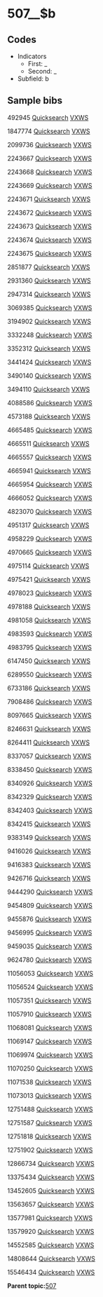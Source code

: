 # 507\_\_$b

## Codes

-   Indicators
    -   First: \_
    -   Second: \_
-   Subfield: b

## Sample bibs

492945 [Quicksearch](https://search.library.yale.edu/catalog/492945) [VXWS](http://prodorbis.library.yale.edu:7014/vxws/GetHoldingsService?bibId=492945)

1847774 [Quicksearch](https://search.library.yale.edu/catalog/1847774) [VXWS](http://prodorbis.library.yale.edu:7014/vxws/GetHoldingsService?bibId=1847774)

2099736 [Quicksearch](https://search.library.yale.edu/catalog/2099736) [VXWS](http://prodorbis.library.yale.edu:7014/vxws/GetHoldingsService?bibId=2099736)

2243667 [Quicksearch](https://search.library.yale.edu/catalog/2243667) [VXWS](http://prodorbis.library.yale.edu:7014/vxws/GetHoldingsService?bibId=2243667)

2243668 [Quicksearch](https://search.library.yale.edu/catalog/2243668) [VXWS](http://prodorbis.library.yale.edu:7014/vxws/GetHoldingsService?bibId=2243668)

2243669 [Quicksearch](https://search.library.yale.edu/catalog/2243669) [VXWS](http://prodorbis.library.yale.edu:7014/vxws/GetHoldingsService?bibId=2243669)

2243671 [Quicksearch](https://search.library.yale.edu/catalog/2243671) [VXWS](http://prodorbis.library.yale.edu:7014/vxws/GetHoldingsService?bibId=2243671)

2243672 [Quicksearch](https://search.library.yale.edu/catalog/2243672) [VXWS](http://prodorbis.library.yale.edu:7014/vxws/GetHoldingsService?bibId=2243672)

2243673 [Quicksearch](https://search.library.yale.edu/catalog/2243673) [VXWS](http://prodorbis.library.yale.edu:7014/vxws/GetHoldingsService?bibId=2243673)

2243674 [Quicksearch](https://search.library.yale.edu/catalog/2243674) [VXWS](http://prodorbis.library.yale.edu:7014/vxws/GetHoldingsService?bibId=2243674)

2243675 [Quicksearch](https://search.library.yale.edu/catalog/2243675) [VXWS](http://prodorbis.library.yale.edu:7014/vxws/GetHoldingsService?bibId=2243675)

2851877 [Quicksearch](https://search.library.yale.edu/catalog/2851877) [VXWS](http://prodorbis.library.yale.edu:7014/vxws/GetHoldingsService?bibId=2851877)

2931360 [Quicksearch](https://search.library.yale.edu/catalog/2931360) [VXWS](http://prodorbis.library.yale.edu:7014/vxws/GetHoldingsService?bibId=2931360)

2947314 [Quicksearch](https://search.library.yale.edu/catalog/2947314) [VXWS](http://prodorbis.library.yale.edu:7014/vxws/GetHoldingsService?bibId=2947314)

3069385 [Quicksearch](https://search.library.yale.edu/catalog/3069385) [VXWS](http://prodorbis.library.yale.edu:7014/vxws/GetHoldingsService?bibId=3069385)

3194902 [Quicksearch](https://search.library.yale.edu/catalog/3194902) [VXWS](http://prodorbis.library.yale.edu:7014/vxws/GetHoldingsService?bibId=3194902)

3332248 [Quicksearch](https://search.library.yale.edu/catalog/3332248) [VXWS](http://prodorbis.library.yale.edu:7014/vxws/GetHoldingsService?bibId=3332248)

3352312 [Quicksearch](https://search.library.yale.edu/catalog/3352312) [VXWS](http://prodorbis.library.yale.edu:7014/vxws/GetHoldingsService?bibId=3352312)

3441424 [Quicksearch](https://search.library.yale.edu/catalog/3441424) [VXWS](http://prodorbis.library.yale.edu:7014/vxws/GetHoldingsService?bibId=3441424)

3490140 [Quicksearch](https://search.library.yale.edu/catalog/3490140) [VXWS](http://prodorbis.library.yale.edu:7014/vxws/GetHoldingsService?bibId=3490140)

3494110 [Quicksearch](https://search.library.yale.edu/catalog/3494110) [VXWS](http://prodorbis.library.yale.edu:7014/vxws/GetHoldingsService?bibId=3494110)

4088586 [Quicksearch](https://search.library.yale.edu/catalog/4088586) [VXWS](http://prodorbis.library.yale.edu:7014/vxws/GetHoldingsService?bibId=4088586)

4573188 [Quicksearch](https://search.library.yale.edu/catalog/4573188) [VXWS](http://prodorbis.library.yale.edu:7014/vxws/GetHoldingsService?bibId=4573188)

4665485 [Quicksearch](https://search.library.yale.edu/catalog/4665485) [VXWS](http://prodorbis.library.yale.edu:7014/vxws/GetHoldingsService?bibId=4665485)

4665511 [Quicksearch](https://search.library.yale.edu/catalog/4665511) [VXWS](http://prodorbis.library.yale.edu:7014/vxws/GetHoldingsService?bibId=4665511)

4665557 [Quicksearch](https://search.library.yale.edu/catalog/4665557) [VXWS](http://prodorbis.library.yale.edu:7014/vxws/GetHoldingsService?bibId=4665557)

4665941 [Quicksearch](https://search.library.yale.edu/catalog/4665941) [VXWS](http://prodorbis.library.yale.edu:7014/vxws/GetHoldingsService?bibId=4665941)

4665954 [Quicksearch](https://search.library.yale.edu/catalog/4665954) [VXWS](http://prodorbis.library.yale.edu:7014/vxws/GetHoldingsService?bibId=4665954)

4666052 [Quicksearch](https://search.library.yale.edu/catalog/4666052) [VXWS](http://prodorbis.library.yale.edu:7014/vxws/GetHoldingsService?bibId=4666052)

4823070 [Quicksearch](https://search.library.yale.edu/catalog/4823070) [VXWS](http://prodorbis.library.yale.edu:7014/vxws/GetHoldingsService?bibId=4823070)

4951317 [Quicksearch](https://search.library.yale.edu/catalog/4951317) [VXWS](http://prodorbis.library.yale.edu:7014/vxws/GetHoldingsService?bibId=4951317)

4958229 [Quicksearch](https://search.library.yale.edu/catalog/4958229) [VXWS](http://prodorbis.library.yale.edu:7014/vxws/GetHoldingsService?bibId=4958229)

4970665 [Quicksearch](https://search.library.yale.edu/catalog/4970665) [VXWS](http://prodorbis.library.yale.edu:7014/vxws/GetHoldingsService?bibId=4970665)

4975114 [Quicksearch](https://search.library.yale.edu/catalog/4975114) [VXWS](http://prodorbis.library.yale.edu:7014/vxws/GetHoldingsService?bibId=4975114)

4975421 [Quicksearch](https://search.library.yale.edu/catalog/4975421) [VXWS](http://prodorbis.library.yale.edu:7014/vxws/GetHoldingsService?bibId=4975421)

4978023 [Quicksearch](https://search.library.yale.edu/catalog/4978023) [VXWS](http://prodorbis.library.yale.edu:7014/vxws/GetHoldingsService?bibId=4978023)

4978188 [Quicksearch](https://search.library.yale.edu/catalog/4978188) [VXWS](http://prodorbis.library.yale.edu:7014/vxws/GetHoldingsService?bibId=4978188)

4981058 [Quicksearch](https://search.library.yale.edu/catalog/4981058) [VXWS](http://prodorbis.library.yale.edu:7014/vxws/GetHoldingsService?bibId=4981058)

4983593 [Quicksearch](https://search.library.yale.edu/catalog/4983593) [VXWS](http://prodorbis.library.yale.edu:7014/vxws/GetHoldingsService?bibId=4983593)

4983795 [Quicksearch](https://search.library.yale.edu/catalog/4983795) [VXWS](http://prodorbis.library.yale.edu:7014/vxws/GetHoldingsService?bibId=4983795)

6147450 [Quicksearch](https://search.library.yale.edu/catalog/6147450) [VXWS](http://prodorbis.library.yale.edu:7014/vxws/GetHoldingsService?bibId=6147450)

6289550 [Quicksearch](https://search.library.yale.edu/catalog/6289550) [VXWS](http://prodorbis.library.yale.edu:7014/vxws/GetHoldingsService?bibId=6289550)

6733186 [Quicksearch](https://search.library.yale.edu/catalog/6733186) [VXWS](http://prodorbis.library.yale.edu:7014/vxws/GetHoldingsService?bibId=6733186)

7908486 [Quicksearch](https://search.library.yale.edu/catalog/7908486) [VXWS](http://prodorbis.library.yale.edu:7014/vxws/GetHoldingsService?bibId=7908486)

8097665 [Quicksearch](https://search.library.yale.edu/catalog/8097665) [VXWS](http://prodorbis.library.yale.edu:7014/vxws/GetHoldingsService?bibId=8097665)

8246631 [Quicksearch](https://search.library.yale.edu/catalog/8246631) [VXWS](http://prodorbis.library.yale.edu:7014/vxws/GetHoldingsService?bibId=8246631)

8264411 [Quicksearch](https://search.library.yale.edu/catalog/8264411) [VXWS](http://prodorbis.library.yale.edu:7014/vxws/GetHoldingsService?bibId=8264411)

8337057 [Quicksearch](https://search.library.yale.edu/catalog/8337057) [VXWS](http://prodorbis.library.yale.edu:7014/vxws/GetHoldingsService?bibId=8337057)

8338450 [Quicksearch](https://search.library.yale.edu/catalog/8338450) [VXWS](http://prodorbis.library.yale.edu:7014/vxws/GetHoldingsService?bibId=8338450)

8340926 [Quicksearch](https://search.library.yale.edu/catalog/8340926) [VXWS](http://prodorbis.library.yale.edu:7014/vxws/GetHoldingsService?bibId=8340926)

8342329 [Quicksearch](https://search.library.yale.edu/catalog/8342329) [VXWS](http://prodorbis.library.yale.edu:7014/vxws/GetHoldingsService?bibId=8342329)

8342403 [Quicksearch](https://search.library.yale.edu/catalog/8342403) [VXWS](http://prodorbis.library.yale.edu:7014/vxws/GetHoldingsService?bibId=8342403)

8342415 [Quicksearch](https://search.library.yale.edu/catalog/8342415) [VXWS](http://prodorbis.library.yale.edu:7014/vxws/GetHoldingsService?bibId=8342415)

9383149 [Quicksearch](https://search.library.yale.edu/catalog/9383149) [VXWS](http://prodorbis.library.yale.edu:7014/vxws/GetHoldingsService?bibId=9383149)

9416026 [Quicksearch](https://search.library.yale.edu/catalog/9416026) [VXWS](http://prodorbis.library.yale.edu:7014/vxws/GetHoldingsService?bibId=9416026)

9416383 [Quicksearch](https://search.library.yale.edu/catalog/9416383) [VXWS](http://prodorbis.library.yale.edu:7014/vxws/GetHoldingsService?bibId=9416383)

9426716 [Quicksearch](https://search.library.yale.edu/catalog/9426716) [VXWS](http://prodorbis.library.yale.edu:7014/vxws/GetHoldingsService?bibId=9426716)

9444290 [Quicksearch](https://search.library.yale.edu/catalog/9444290) [VXWS](http://prodorbis.library.yale.edu:7014/vxws/GetHoldingsService?bibId=9444290)

9454809 [Quicksearch](https://search.library.yale.edu/catalog/9454809) [VXWS](http://prodorbis.library.yale.edu:7014/vxws/GetHoldingsService?bibId=9454809)

9455876 [Quicksearch](https://search.library.yale.edu/catalog/9455876) [VXWS](http://prodorbis.library.yale.edu:7014/vxws/GetHoldingsService?bibId=9455876)

9456995 [Quicksearch](https://search.library.yale.edu/catalog/9456995) [VXWS](http://prodorbis.library.yale.edu:7014/vxws/GetHoldingsService?bibId=9456995)

9459035 [Quicksearch](https://search.library.yale.edu/catalog/9459035) [VXWS](http://prodorbis.library.yale.edu:7014/vxws/GetHoldingsService?bibId=9459035)

9624780 [Quicksearch](https://search.library.yale.edu/catalog/9624780) [VXWS](http://prodorbis.library.yale.edu:7014/vxws/GetHoldingsService?bibId=9624780)

11056053 [Quicksearch](https://search.library.yale.edu/catalog/11056053) [VXWS](http://prodorbis.library.yale.edu:7014/vxws/GetHoldingsService?bibId=11056053)

11056524 [Quicksearch](https://search.library.yale.edu/catalog/11056524) [VXWS](http://prodorbis.library.yale.edu:7014/vxws/GetHoldingsService?bibId=11056524)

11057351 [Quicksearch](https://search.library.yale.edu/catalog/11057351) [VXWS](http://prodorbis.library.yale.edu:7014/vxws/GetHoldingsService?bibId=11057351)

11057910 [Quicksearch](https://search.library.yale.edu/catalog/11057910) [VXWS](http://prodorbis.library.yale.edu:7014/vxws/GetHoldingsService?bibId=11057910)

11068081 [Quicksearch](https://search.library.yale.edu/catalog/11068081) [VXWS](http://prodorbis.library.yale.edu:7014/vxws/GetHoldingsService?bibId=11068081)

11069147 [Quicksearch](https://search.library.yale.edu/catalog/11069147) [VXWS](http://prodorbis.library.yale.edu:7014/vxws/GetHoldingsService?bibId=11069147)

11069974 [Quicksearch](https://search.library.yale.edu/catalog/11069974) [VXWS](http://prodorbis.library.yale.edu:7014/vxws/GetHoldingsService?bibId=11069974)

11070250 [Quicksearch](https://search.library.yale.edu/catalog/11070250) [VXWS](http://prodorbis.library.yale.edu:7014/vxws/GetHoldingsService?bibId=11070250)

11071538 [Quicksearch](https://search.library.yale.edu/catalog/11071538) [VXWS](http://prodorbis.library.yale.edu:7014/vxws/GetHoldingsService?bibId=11071538)

11073013 [Quicksearch](https://search.library.yale.edu/catalog/11073013) [VXWS](http://prodorbis.library.yale.edu:7014/vxws/GetHoldingsService?bibId=11073013)

12751488 [Quicksearch](https://search.library.yale.edu/catalog/12751488) [VXWS](http://prodorbis.library.yale.edu:7014/vxws/GetHoldingsService?bibId=12751488)

12751587 [Quicksearch](https://search.library.yale.edu/catalog/12751587) [VXWS](http://prodorbis.library.yale.edu:7014/vxws/GetHoldingsService?bibId=12751587)

12751818 [Quicksearch](https://search.library.yale.edu/catalog/12751818) [VXWS](http://prodorbis.library.yale.edu:7014/vxws/GetHoldingsService?bibId=12751818)

12751902 [Quicksearch](https://search.library.yale.edu/catalog/12751902) [VXWS](http://prodorbis.library.yale.edu:7014/vxws/GetHoldingsService?bibId=12751902)

12866734 [Quicksearch](https://search.library.yale.edu/catalog/12866734) [VXWS](http://prodorbis.library.yale.edu:7014/vxws/GetHoldingsService?bibId=12866734)

13375434 [Quicksearch](https://search.library.yale.edu/catalog/13375434) [VXWS](http://prodorbis.library.yale.edu:7014/vxws/GetHoldingsService?bibId=13375434)

13452605 [Quicksearch](https://search.library.yale.edu/catalog/13452605) [VXWS](http://prodorbis.library.yale.edu:7014/vxws/GetHoldingsService?bibId=13452605)

13563657 [Quicksearch](https://search.library.yale.edu/catalog/13563657) [VXWS](http://prodorbis.library.yale.edu:7014/vxws/GetHoldingsService?bibId=13563657)

13577981 [Quicksearch](https://search.library.yale.edu/catalog/13577981) [VXWS](http://prodorbis.library.yale.edu:7014/vxws/GetHoldingsService?bibId=13577981)

13579920 [Quicksearch](https://search.library.yale.edu/catalog/13579920) [VXWS](http://prodorbis.library.yale.edu:7014/vxws/GetHoldingsService?bibId=13579920)

14552585 [Quicksearch](https://search.library.yale.edu/catalog/14552585) [VXWS](http://prodorbis.library.yale.edu:7014/vxws/GetHoldingsService?bibId=14552585)

14808644 [Quicksearch](https://search.library.yale.edu/catalog/14808644) [VXWS](http://prodorbis.library.yale.edu:7014/vxws/GetHoldingsService?bibId=14808644)

15546434 [Quicksearch](https://search.library.yale.edu/catalog/15546434) [VXWS](http://prodorbis.library.yale.edu:7014/vxws/GetHoldingsService?bibId=15546434)

**Parent topic:**[507](../../tags/507/507.md)


